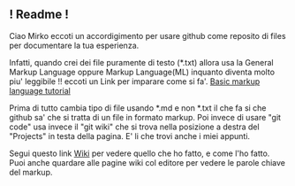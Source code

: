 ## ! Readme !
Ciao Mirko eccoti un accordigimento per usare github come reposito di files per documentare la tua esperienza.   

Infatti, quando crei dei file puramente di testo (*.txt) allora usa la General Markup Language oppure Markup Language(ML) 
inquanto diventa molto piu' leggibile !! eccoti un Link per imparare come si fa'.
[Basic markup language tutorial](https://docs.github.com/en/get-started/writing-on-github/getting-started-with-writing-and-formatting-on-github/basic-writing-and-formatting-syntax) 

Prima di tutto cambia tipo di file usando *.md e non *.txt il che fa si che github sa' che si tratta di un file in formato markup. 
Poi invece di usare "git code" usa invece il "git wiki" che si trova nella posizione a destra del "Projects" in testa della pagina. E' li che trovi anche i miei appunti. 

Segui questo link [Wiki](https://github.com/alphaOmegaOnGithub/cmegatutorial/wiki) per vedere quello che ho fatto, e come l'ho fatto. Puoi anche quardare alle pagine wiki col editore per vedere le parole chiave del markup.    
